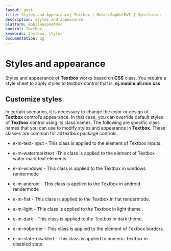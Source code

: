 ```yaml
---
layout: post
title: Styles and Appearance| Textbox | MobileAspNetMVC | Syncfusion
description: styles and appearance
platform: mobileaspnetmvc
control: Textbox
keywords: textbox, styles
documentation: ug
---
```


# Styles and appearance

Styles and appearance of **Textbox** works based on **CSS** class. You require a style sheet to apply styles to textbox control that is, **ej.mobile.all.min**.**css**

## Customize styles

In certain scenarios, it is necessary to change the color or design of **Textbox** control’s appearance. In that case, you can override default styles of **Textbox** control using its class names. The following are specific class names that you can use to modify styles and appearance in **Textbox**. These classes are common for all textbox package controls.

* e-m-text-input - This class is applied to the element of Textbox inputs.

* e-m-watermarktext -This class is applied to the element of Textbox water mark text elements.                     

* e-m-windows - This class is applied to the Textbox in windows rendermode                

* e-m-android - This class is applied to the Textbox in android rendermode

* e-m-flat - This class is applied to the Textbox in flat rendermode. 

* e-m-light - This class is applied to the Textbox in light  theme .           

* e-m-dark - This class is applied to the Textbox in dark theme.                

* e-m-noborder - This class is applied to the element of Textbox borders.

* e-m-state-disabled - This class is applied to numeric Textbox in disabled state. 



